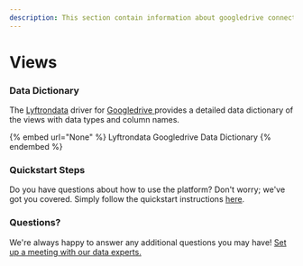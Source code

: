 ```yaml
---
description: This section contain information about googledrive connector views information
---
```


# Views

### Data Dictionary

The [Lyftrondata](https://www.lyftrondata.com/) driver for [Googledrive](None/)[ ](https://www.lyftrondata.com/integration/googledrive/)provides a detailed data dictionary of the views with data types and column names.

{% embed url="None" %}
Lyftrondata Googledrive Data Dictionary
{% endembed %}

### Quickstart Steps

Do you have questions about how to use the platform? Don't worry; we've got you covered. Simply follow the quickstart instructions [here](../README.md).

### Questions? <a href="#questions" id="questions"></a>

We're always happy to answer any additional questions you may have! [Set up a meeting with our data experts.](https://www.lyftrondata.com/book-a-meeting/)



